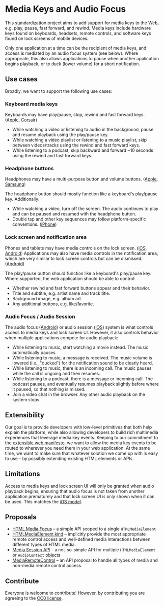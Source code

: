 # Media Keys and Audio Focus
This standardization project aims to add support for media keys to the Web, e.g. play, pause, fast forward, and rewind. Media keys include hardware keys found on keyboards, headsets, remote controls, and software keys found on lock screens of mobile devices.

Only one application at a time can be the recipient of media keys, and access is mediated by an audio focus system (see below). Where appropriate, this also allows applications to pause when another application begins playback, or to duck (lower volume) for a short notification.

## Use cases

Broadly, we want to support the following use cases:

### Keyboard media keys

Keyboards may have play/pause, stop, rewind and fast forward keys. ([Apple](http://cupertinotimes.com/mac-media-keys-fix/), [Corsair](http://benchmarkreviews.com/2006/corsair-vengeance-k70-mechanical-gaming-keyboard-ch-9000011-uk-review/3/))

* While watching a video or listening to audio in the background, pause and resume playback using the play/pause key.
* While watching a video playlist or listening to a music playlist, skip between videos/tracks using the rewind and fast forward keys.
* While listening to a podcast, skip backward and forward ~10 seconds using the rewind and fast forward keys.

### Headphone buttons

Headphones may have a multi-purpose button and volume buttons. ([Apple](http://store.apple.com/us/product/MD827LL/A/apple-earpods-with-remote-and-mic), [Samsung](http://www.samsung.com/us/mobile/cell-phones-accessories/EO-HS5303BESTA))

The headphone button should mostly function like a keyboard's play/pause key. Additionally:
* While watching a video, turn off the screen. The audio continues to play and can be paused and resumed with the headphone button.
* Double tap and other key sequences may follow platform-specific conventions. ([iPhone](http://www.cnet.com/how-to/ten-hidden-controls-of-the-iphone-headphones/))

### Lock screen and notification area

Phones and tablets may have media controls on the lock screen. ([iOS](http://appadvice.com/appnn/2013/06/the-appadvice-ios-7-quick-pick-controlling-music-while-on-the-lock-screen), [Android](http://stackoverflow.com/questions/12168046/remote-control-client-for-android)) Applications may also have media controls in the notification area, which are very similar to lock screen controls but can be dismissed. ([Android](http://stackoverflow.com/questions/14508369/how-to-create-a-notification-similar-to-play-music-app-from-google))

The play/pause button should function like a keyboard's play/pause key. Where supported, the web application should be able to control:
* Whether rewind and fast forward buttons appear and their behavior.
* Title and subtitle, e.g. artist name and track title.
* Background image, e.g. album art.
* Any additional buttons, e.g. like/favorite.

### Audio Focus / Audio Session

The audio focus ([Android](http://developer.android.com/training/managing-audio/audio-focus.html)) or audio session ([iOS](https://developer.apple.com/library/ios/documentation/Audio/Conceptual/AudioSessionProgrammingGuide/Introduction/Introduction.html)) system is what controls access to media keys and lock screen UI. However, it also controls behavior when multiple applications compete for audio playback:
* While listening to music, start watching a movie instead. The music automatically pauses.
* While listening to music, a message is received. The music volume is lowered (i.e., "ducked") for the notification sound to be clearly heard.
* While listening to music, there is an incoming call. The music pauses while the call is ongoing and then resumes.
* While listening to a podcast, there is a message or incoming call. The podcast pauses, and eventually resumes playback slightly before where it paused, so that nothing is missed.
* Join a video chat in the browser. Any other audio playback on the system stops.

## Extensibility
Our goal is to provide developers with low-level primitives that both help explain the platform, while also allowing developers to build rich multimedia experiences that leverage media key events. Keeping to our commitment to the [extensible web manifesto](https://extensiblewebmanifesto.org/), we want to allow the media key events to be routed to wherever you need them in your web application. At the same time, we want to make sure that whatever solution we come up with is easy to use &ndash; by possibly extending existing HTML elements or APIs.

## Limitations
Access to media keys and lock screen UI will only be granted when audio playback begins, ensuring that audio focus is not taken from another application prematurely and that lock screen UI is only shown when it can be used. This matches the [iOS model](https://developer.apple.com/library/ios/documentation/EventHandling/Conceptual/EventHandlingiPhoneOS/Remote-ControlEvents/Remote-ControlEvents.html).

## Proposals

* [HTML Media Focus](https://github.com/richtr/html-media-focus) &ndash; a simple API scoped to a single `HTMLMediaElement`
* [HTMLMediaElement.kind](https://github.com/richtr/html-media-focus/issues/6) &ndash; implicitly provide the most appropriate remote control access and well-defined media interactions between different types of HTML media.
* [Media Session API](MediaSession.md) &ndash; a not-so-simple API for multiple `HTMLMediaElement` or `AudioContext` objects
* [MediaRemoteControl](MediaRemoteControl.md) &ndash; an API proposal to handle all types of media and non-media remote control access.

## Contribute
Everyone is welcome to contribute! However, by contributing you are agreeing to the [CC0 license](LICENSE).
